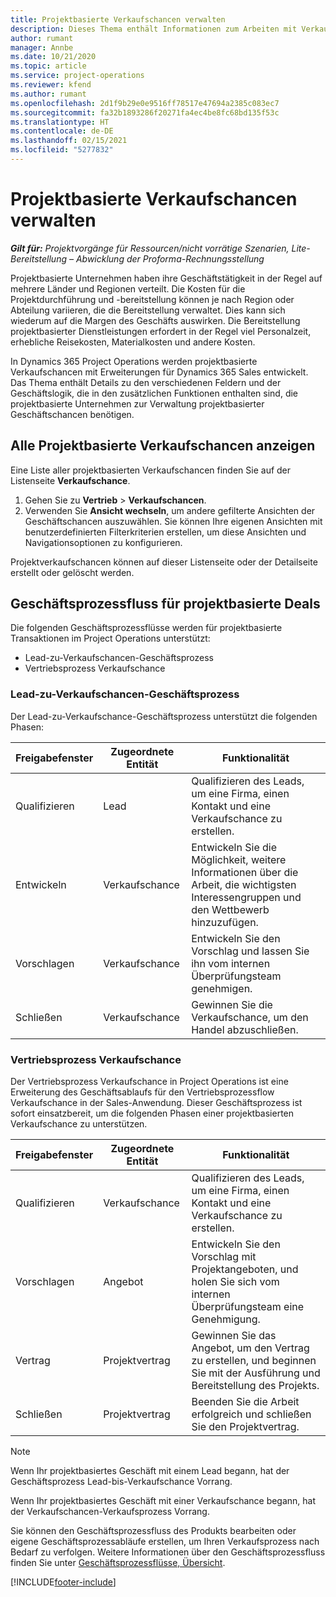```yaml
---
title: Projektbasierte Verkaufschancen verwalten
description: Dieses Thema enthält Informationen zum Arbeiten mit Verkaufschancen, die sich auf Projekte beziehen.
author: rumant
manager: Annbe
ms.date: 10/21/2020
ms.topic: article
ms.service: project-operations
ms.reviewer: kfend
ms.author: rumant
ms.openlocfilehash: 2d1f9b29e0e9516ff78517e47694a2385c083ec7
ms.sourcegitcommit: fa32b1893286f20271fa4ec4be8fc68bd135f53c
ms.translationtype: HT
ms.contentlocale: de-DE
ms.lasthandoff: 02/15/2021
ms.locfileid: "5277832"
---
```

# <a name="manage-project-based-opportunities"></a>Projektbasierte Verkaufschancen verwalten

_**Gilt für:** Projektvorgänge für Ressourcen/nicht vorrätige Szenarien, Lite-Bereitstellung – Abwicklung der Proforma-Rechnungsstellung_

Projektbasierte Unternehmen haben ihre Geschäftstätigkeit in der Regel auf mehrere Länder und Regionen verteilt. Die Kosten für die Projektdurchführung und -bereitstellung können je nach Region oder Abteilung variieren, die die Bereitstellung verwaltet. Dies kann sich wiederum auf die Margen des Geschäfts auswirken. Die Bereitstellung projektbasierter Dienstleistungen erfordert in der Regel viel Personalzeit, erhebliche Reisekosten, Materialkosten und andere Kosten.

In Dynamics 365 Project Operations werden projektbasierte Verkaufschancen mit Erweiterungen für Dynamics 365 Sales entwickelt. Das Thema enthält Details zu den verschiedenen Feldern und der Geschäftslogik, die in den zusätzlichen Funktionen enthalten sind, die projektbasierte Unternehmen zur Verwaltung projektbasierter Geschäftschancen benötigen.

## <a name="view-all-project-based-opportunities"></a>Alle Projektbasierte Verkaufschancen anzeigen

Eine Liste aller projektbasierten Verkaufschancen finden Sie auf der Listenseite **Verkaufschance**. 

1. Gehen Sie zu **Vertrieb** > **Verkaufschancen**.
2. Verwenden Sie **Ansicht wechseln**, um andere gefilterte Ansichten der Geschäftschancen auszuwählen. Sie können Ihre eigenen Ansichten mit benutzerdefinierten Filterkriterien erstellen, um diese Ansichten und Navigationsoptionen zu konfigurieren.

Projektverkaufschancen können auf dieser Listenseite oder der Detailseite erstellt oder gelöscht werden.

## <a name="business-process-flow-for-project-based-deals"></a>Geschäftsprozessfluss für projektbasierte Deals

Die folgenden Geschäftsprozessflüsse werden für projektbasierte Transaktionen im Project Operations unterstützt:

- Lead-zu-Verkaufschancen-Geschäftsprozess
- Vertriebsprozess Verkaufschance

### <a name="lead-to-opportunity-business-process"></a>Lead-zu-Verkaufschancen-Geschäftsprozess 
Der Lead-zu-Verkaufschance-Geschäftsprozess unterstützt die folgenden Phasen:

| Freigabefenster | Zugeordnete Entität | Funktionalität |
| --- | --- | --- |
| Qualifizieren | Lead | Qualifizieren des Leads, um eine Firma, einen Kontakt und eine Verkaufschance zu erstellen. |
| Entwickeln | Verkaufschance | Entwickeln Sie die Möglichkeit, weitere Informationen über die Arbeit, die wichtigsten Interessengruppen und den Wettbewerb hinzuzufügen. |
| Vorschlagen | Verkaufschance | Entwickeln Sie den Vorschlag und lassen Sie ihn vom internen Überprüfungsteam genehmigen. |
| Schließen | Verkaufschance | Gewinnen Sie die Verkaufschance, um den Handel abzuschließen. |

### <a name="opportunity-sales-process"></a>Vertriebsprozess Verkaufschance
Der Vertriebsprozess Verkaufschance in Project Operations ist eine Erweiterung des Geschäftsablaufs für den Vertriebsprozessflow Verkaufschance in der Sales-Anwendung. Dieser Geschäftsprozess ist sofort einsatzbereit, um die folgenden Phasen einer projektbasierten Verkaufschance zu unterstützen.

| Freigabefenster | Zugeordnete Entität | Funktionalität |
| --- | --- | --- |
| Qualifizieren | Verkaufschance | Qualifizieren des Leads, um eine Firma, einen Kontakt und eine Verkaufschance zu erstellen. |
| Vorschlagen | Angebot | Entwickeln Sie den Vorschlag mit Projektangeboten, und holen Sie sich vom internen Überprüfungsteam eine Genehmigung. |
| Vertrag | Projektvertrag | Gewinnen Sie das Angebot, um den Vertrag zu erstellen, und beginnen Sie mit der Ausführung und Bereitstellung des Projekts. |
| Schließen | Projektvertrag | Beenden Sie die Arbeit erfolgreich und schließen Sie den Projektvertrag. |

> [!NOTE]
> Wenn Ihr projektbasiertes Geschäft mit einem Lead begann, hat der Geschäftsprozess Lead-bis-Verkaufschance Vorrang.
>
> Wenn Ihr projektbasiertes Geschäft mit einer Verkaufschance begann, hat der Verkaufschancen-Verkaufsprozess Vorrang.

Sie können den Geschäftsprozessfluss des Produkts bearbeiten oder eigene Geschäftsprozessabläufe erstellen, um Ihren Verkaufsprozess nach Bedarf zu verfolgen. Weitere Informationen über den Geschäftsprozessfluss finden Sie unter [Geschäftsprozessflüsse, Übersicht](https://docs.microsoft.com/dynamics365/customerengagement/on-premises/customize/business-process-flows-overview).


[!INCLUDE[footer-include](../includes/footer-banner.md)]